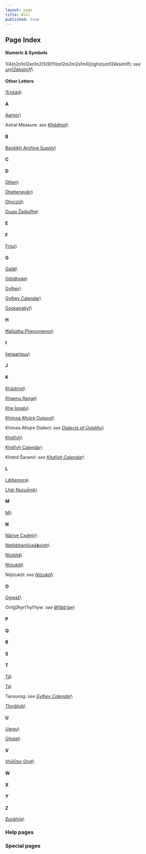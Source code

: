 ```yaml
---
layout: page
title: Wiki
published: true
---
```


## Page Index

#### Numeric & Symbols
1(4(ṇ2ṇ1ṇ12en1n2)5(9(11(ṃ12ṃ2m2sfm1i)))ghz(uṃ12ëksim1f): *see [uṃ12ëksim1f](/wiki/um12eksim1f)*\

#### Other Letters
[!ƛ’ŋẍáḍ](/wiki/tlnxad)\

#### A
[Aarnor](/wiki/aarnor)\

Astral Measure: *see [Khādmot](/wiki/khadmot)*\

#### B
[Banēikh Archive Supply](/wiki/baneikh)\

#### C

#### D
[Dlhen](/wiki/dlhen)\

[Dhehenevârı](/wiki/dhehenevari)\

[Dhyczûl](/wiki/dhyczul)\

[Dɯas Žadɯfhe](/wiki/duas_zadufhe)\

#### E

#### F
[Frísú](/wiki/frisu)\

#### G
[Galāt](/wiki/galat)\

[Gitiidhnâe](/wiki/gitiidhnae)\

[Gylhev](/wiki/gylhev)\

[Gylhev Calendar](/wiki/gylhev_calendar)\

[Gzokangbyř](/wiki/gzokangbyr)\

#### H
[Ħaliįu̇tha Phenomenon](/wiki/haliiutha)\

#### I
[Iienaartsuu](/wiki/iienaartsuu)\

#### J

#### K
[Khādmot](/wiki/khadmot)\

[Khaenu Range](/wiki/khaenu)\

[Khe Į̇onalu](/wiki/khe_ionalu)\

[Khinıxa Aħu̇įre Outpost](/wiki/khinixa_ahuire_outpost)\

Khinıxa Aħu̇įre Dialect: *see [Dialects of U̇vįolıhu](/wiki/dialects_uviolihu)*\

[Khơlīvh](/wiki/kholivh)\

[Khơlīvh Calendar](/wiki/kholivh_calendar)\

Khơnd Šaramil: *see [Khơlīvh Calendar](/wiki/kholivh_calendar)*\

#### L
[Lıbhemora](/wiki/libhemora)\

[Lḥär Nuc̨uȫmk](/wiki/lhar_nucuomk)\

#### M
[Mı](/wiki/mi)\

#### N
[Nàrive Cxǫłnÿr](/wiki/narive_cxolnyr)\

[Netilıbharôlu̇ӿâɸoigh](/wiki/netilibharoluxafoigh)\

[Niizkhâ](/wiki/niizkha)\

[Niizukôl](/wiki/niizukol)\

Niiįiźukôl: *see [Niizukôl](/wiki/niizukol)*\

#### O
[Ogwaž](/wiki/ogwaz)\

Orñg̈ʡhyrl’hyl’hyw: *see [Ȣ̈rlibb’gẉ](/wiki/urlibbgw)*\

#### P

#### Q

#### R

#### S

#### T
[Tã](/wiki/tã)\

[Ta](/wiki/ta)\

Tanourog: *see [Gylhev Calendar](/wiki/gylhev_calendar)*\

[Thınâlu̇ik](/wiki/thinaluik)\

#### U
[Uargu](/wiki/uargu)\

[Ų̇ôgiat](/wiki/uogiat)\

#### V
[Vhōlītor Ghơl](/wiki/vholitor_ghol)\

#### W

#### X

#### Y

#### Z
[Ƶunâhiįe](/wiki/zunahiie)\

### Help pages

### Special pages
